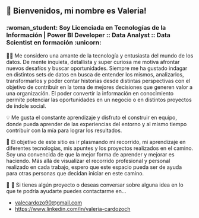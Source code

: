 <h2>👋 Bienvenidos, mi nombre es Valeria! </h2>
<h3>:woman_student: Soy Licenciada en Tecnologías de la Información | Power BI Developer :: Data Analyst :: Data Scientist en formación :unicorn:</h3>

:woman_technologist: Me considero una amante de la tecnología y entusiasta del mundo de los datos. De mente inquieta, detallista y super curiosa me motiva afrontar nuevos desafíos y buscar oportunidades. Siempre me ha gustado indagar en distintos sets de datos en busca de entender los mismos, analizarlos, transformarlos y poder contar historias desde distintas perspectivas con el objetivo de contribuir en la toma de mejores decisiones que generen valor a una organización. El poder convertir la información en conocimiento permite potenciar las oportunidades en un negocio o en distintos proyectos de índole social. 

:bulb: Me gusta el constante aprendizaje y disfruto el construir en equipo, donde pueda aprender de las experiencias del entorno y al mismo tiempo contribuir con la mía para lograr los resultados.

:dart: El objetivo de este sitio es ir plasmando mi recorrido, mi aprendizaje en diferentes tecnologías, mis apuntes y los proyectos realizados en el camino. Soy una convencida de que la mejor forma de aprender y mejorar es haciendo. Más allá de visualizar el recorrido profesional y personal realizado en cada trabajo, espero que este espacio pueda ser de ayuda para otras personas que decidan iniciar en este camino.

:thought_balloon: :handshake: Si tienes algún proyecto o deseas conversar sobre alguna idea en lo que te podría ayudarte puedes contactarme en...
- valecardozo90@gmail.com
- https://www.linkedin.com/in/valeria-cardozoch

<!---
valecardozo/valecardozo is a ✨ special ✨ repository because its `README.md` (this file) appears on your GitHub profile.
You can click the Preview link to take a look at your changes.
--->
